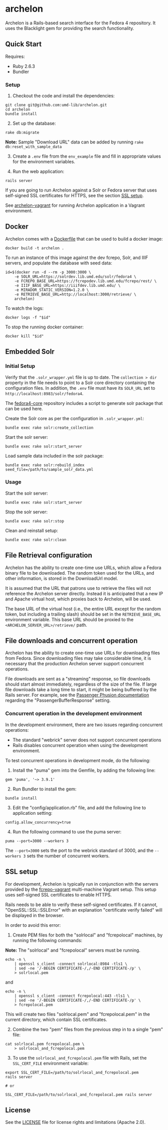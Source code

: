 # archelon

Archelon is a Rails-based search interface for the Fedora 4 repository. It uses
the Blacklight gem for providing the search functionality.

## Quick Start

Requires:

* Ruby 2.6.3
* Bundler

### Setup

1. Checkout the code and install the dependencies:

  ```
  git clone git@github.com:umd-lib/archelon.git
  cd archelon
  bundle install
  ```

2. Set up the database:

  ```
  rake db:migrate
  ```

  **Note:** Sample "Download URL" data can be added by running
  `rake db:reset_with_sample_data`

3. Create a `.env` file from the `env_example` file and fill in appropriate
   values for the environment variables.

4. Run the web application:

  ```
  rails server
  ```

If you are going to run Archelon against a Solr or Fedora server that uses
self-signed SSL certificates for HTTPS, see the section [SSL setup](#ssl-setup).

See [archelon-vagrant] for running Archelon application in a Vagrant
environment.

## Docker

Archelon comes with a [Dockerfile](Dockerfile) that can be used to build a
docker image:

```
docker build -t archelon .
```

To run an instance of this image against the dev fcrepo, Solr, and IIIF servers,
and populate the database with seed data:

```
id=$(docker run -d --rm -p 3000:3000 \
    -e SOLR_URL=https://solrdev.lib.umd.edu/solr/fedora4 \
    -e FCREPO_BASE_URL=https://fcrepodev.lib.umd.edu/fcrepo/rest/ \
    -e IIIF_BASE_URL=https://iiifdev.lib.umd.edu/ \
    -e MIRADOR_STATIC_VERSION=1.2.0 \
    -e RETRIEVE_BASE_URL=http://localhost:3000/retrieve/ \
    archelon)
```

To watch the logs:

```
docker logs -f "$id"
```

To stop the running docker container:

```
docker kill "$id"
```

## Embedded Solr

### Initial Setup

Verify that the `.solr_wrapper.yml` file is up to date. The `collection > dir`
property in the file needs to point to a Solr core directory containing the
configuration files. In addition, the `.env` file must have its `SOLR_URL` set
to `http://localhost:8983/solr/fedora4`.

The [fedora4-core](https://bitbucket.org/umd-lib/fedora4-core) repository
includes a script to generate solr package that can be used here.

Create the Solr core as per the configuration in `.solr_wrapper.yml`:

```
bundle exec rake solr:create_collection
```

Start the solr server:

```
bundle exec rake solr:start_server
```

Load sample data included in the solr package:

```
bundle exec rake solr:rebuild_index seed_file=/path/to/sample_solr_data.yml
```

### Usage

Start the solr server:

```
bundle exec rake solr:start_server
```

Stop the solr server:

```
bundle exec rake solr:stop
```

Clean and reinstall setup:

```
bundle exec rake solr:clean
```

## File Retrieval configuration

Archelon has the ability to create one-time use URLs, which allow a Fedora
binary file to be downloaded. The random token used for the URLs, and other
information, is stored in the DownloadUrl model.

It is assumed that the URL that patrons use to retrieve the files will not
reference the Archelon server directly. Instead it is anticipated that a new IP
and Apache virtual host, which proxies back to Archelon, will be used.

The base URL of the virtual host (i.e., the entire URL except for the random
token, but including a trailing slash) should be set in the `RETRIEVE_BASE_URL`
environment variable. This base URL should be proxied to the
`<ARCHELON_SERVER_URL>/retrieve/` path.

## File downloads and concurrent operation

Archelon has the ability to create one-time use URLs for downloading files from
Fedora. Since downloading files may take considerable time, it is necessary that
the production Archelon server support concurrent operations.

File downloads are sent as a "streaming" response, so file downloads should
start almost immediately, regardless of the size of the file. If large file
downloads take a long time to start, it might be being buffered by the Rails
server. For example, see the
[Passenger Phusion documentation](passenger-phusion) regarding the
"PassengerBufferResponse" setting.

### Concurrent operation in the development environment

In the development environment, there are two issues regarding concurrent
operations:

* The standard "webrick" server does not support concurrent operations
* Rails disables concurrent operation when using the development environment.

To test concurrent operations in development mode, do the following:

1. Install the "puma" gem into the Gemfile, by adding the following line:

  ```
  gem 'puma', '~> 3.9.1'
  ```

2. Run Bundler to install the gem:

  ```
  bundle install
  ```

3. Edit the "config/application.rb" file, and add the following line to
   application setting:

  ```
  config.allow_concurrency=true
  ```

4. Run the following command to use the puma server:

  ```
  puma --port=3000 --workers 3
  ```

  The `--port=3000` sets the port to the webrick standard of 3000, and the
  `--workers 3` sets the number of concurrent workers.

## SSL setup

For development, Archelon is typically run in conjunction with the servers
provided by the [fcrepo-vagrant] multi-machine Vagrant setup. This setup uses
self-signed SSL certificates to enable HTTPS.

Rails needs to be able to verify these self-signed certificates. If it cannot,
"OpenSSL::SSL::SSLError" with an explanation "certificate verify failed" will be
displayed in the browser.

In order to avoid this error:

1. Create PEM files for both the "solrlocal" and "fcrepolocal" machines, by
   running the following commands:

  **Note:** The "solrlocal" and "fcrepolocal" servers must be running.

  ```
  echo -n \
      | openssl s_client -connect solrlocal:8984 -tls1 \
      | sed -ne '/-BEGIN CERTIFICATE-/,/-END CERTIFICATE-/p' \
      > solrlocal.pem
  ```

  and

  ```
  echo -n \
      | openssl s_client -connect fcrepolocal:443 -tls1 \
      | sed -ne '/-BEGIN CERTIFICATE-/,/-END CERTIFICATE-/p' \
      > fcrepolocal.pem
```

  This will create two files "solrlocal.pem" and "fcrepolocal.pem" in the
  current directory, which contain SSL certificates.

2. Combine the two "pem" files from the previous step in to a single "pem" file:

  ```
  cat solrlocal.pem fcrepolocal.pem \
      > solrlocal_and_fcrepolocal.pem
  ```

3. To use the `solrlocal_and_fcrepolocal.pem` file with Rails, set the
   `SSL_CERT_FILE` environment variable:

  ```
  export SSL_CERT_FILE=/path/to/solrlocal_and_fcrepolocal.pem
  rails server

  # or

  SSL_CERT_FILE=/path/to/solrlocal_and_fcrepolocal.pem rails server
  ```

## License

See the [LICENSE](LICENSE.md) file for license rights and limitations
(Apache 2.0).

[archelon-vagrant]: https://github.com/umd-lib/archelon-vagrant
[fcrepo-vagrant]: https://github.com/umd-lib/fcrepo-vagrant
[passenger-phusion]: https://www.phusionpassenger.com/library/config/apache/reference/#passengerbufferresponse